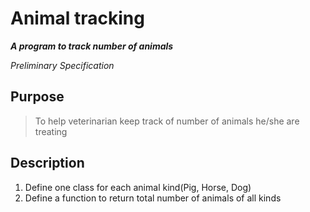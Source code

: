 
# Animal tracking

***A program to track number of animals***

*Preliminary Specification*

## Purpose
> To help veterinarian keep track of number of animals he/she are treating

## Description
1. Define one class for each animal kind(Pig, Horse, Dog)
2. Define a function to return total number of animals of all kinds

